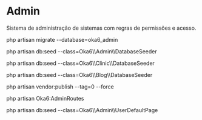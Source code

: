 # Admin #

Sistema de administração de sistemas com regras de permissões e acesso.

php artisan migrate --database=oka6_admin

php artisan db:seed --class=Oka6\\\Admin\\\DatabaseSeeder

php artisan db:seed --class=Oka6\\\Clinic\\\DatabaseSeeder

php artisan db:seed --class=Oka6\\\Blog\\\DatabaseSeeder

php artisan vendor:publish --tag=0 --force

php artisan Oka6:AdminRoutes

php artisan db:seed --class=Oka6\\\Admin\\\UserDefaultPage


